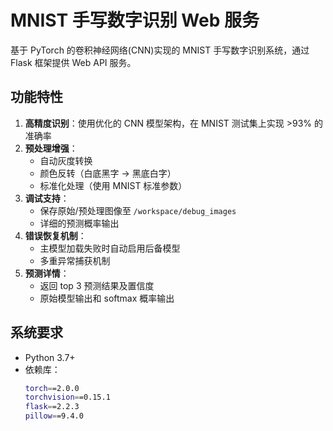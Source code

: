 # MNIST 手写数字识别 Web 服务

基于 PyTorch 的卷积神经网络(CNN)实现的 MNIST 手写数字识别系统，通过 Flask 框架提供 Web API 服务。

## 功能特性

1. **高精度识别**：使用优化的 CNN 模型架构，在 MNIST 测试集上实现 >93% 的准确率
2. **预处理增强**：
   - 自动灰度转换
   - 颜色反转（白底黑字 → 黑底白字）
   - 标准化处理（使用 MNIST 标准参数）
3. **调试支持**：
   - 保存原始/预处理图像至 `/workspace/debug_images`
   - 详细的预测概率输出
4. **错误恢复机制**：
   - 主模型加载失败时自动启用后备模型
   - 多重异常捕获机制
5. **预测详情**：
   - 返回 top 3 预测结果及置信度
   - 原始模型输出和 softmax 概率输出

## 系统要求

- Python 3.7+
- 依赖库：
  ```bash
  torch==2.0.0
  torchvision==0.15.1
  flask==2.2.3
  pillow==9.4.0
        
